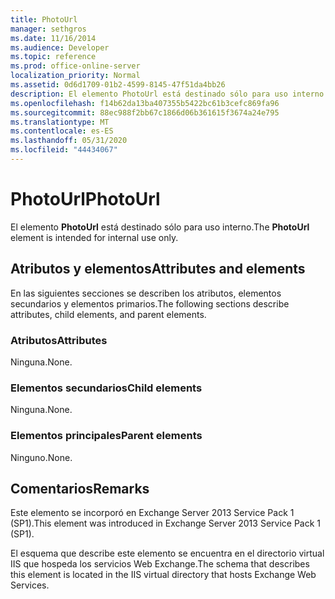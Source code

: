 ```yaml
---
title: PhotoUrl
manager: sethgros
ms.date: 11/16/2014
ms.audience: Developer
ms.topic: reference
ms.prod: office-online-server
localization_priority: Normal
ms.assetid: 0d6d1709-01b2-4599-8145-47f51da4bb26
description: El elemento PhotoUrl está destinado sólo para uso interno.
ms.openlocfilehash: f14b62da13ba407355b5422bc61b3cefc869fa96
ms.sourcegitcommit: 88ec988f2bb67c1866d06b361615f3674a24e795
ms.translationtype: MT
ms.contentlocale: es-ES
ms.lasthandoff: 05/31/2020
ms.locfileid: "44434067"
---
```

# <a name="photourl"></a><span data-ttu-id="ea899-103">PhotoUrl</span><span class="sxs-lookup"><span data-stu-id="ea899-103">PhotoUrl</span></span>

<span data-ttu-id="ea899-104">El elemento **PhotoUrl** está destinado sólo para uso interno.</span><span class="sxs-lookup"><span data-stu-id="ea899-104">The **PhotoUrl** element is intended for internal use only.</span></span> 

## <a name="attributes-and-elements"></a><span data-ttu-id="ea899-105">Atributos y elementos</span><span class="sxs-lookup"><span data-stu-id="ea899-105">Attributes and elements</span></span>

<span data-ttu-id="ea899-106">En las siguientes secciones se describen los atributos, elementos secundarios y elementos primarios.</span><span class="sxs-lookup"><span data-stu-id="ea899-106">The following sections describe attributes, child elements, and parent elements.</span></span>
  
### <a name="attributes"></a><span data-ttu-id="ea899-107">Atributos</span><span class="sxs-lookup"><span data-stu-id="ea899-107">Attributes</span></span>

<span data-ttu-id="ea899-108">Ninguna.</span><span class="sxs-lookup"><span data-stu-id="ea899-108">None.</span></span>
  
### <a name="child-elements"></a><span data-ttu-id="ea899-109">Elementos secundarios</span><span class="sxs-lookup"><span data-stu-id="ea899-109">Child elements</span></span>

<span data-ttu-id="ea899-110">Ninguna.</span><span class="sxs-lookup"><span data-stu-id="ea899-110">None.</span></span>
  
### <a name="parent-elements"></a><span data-ttu-id="ea899-111">Elementos principales</span><span class="sxs-lookup"><span data-stu-id="ea899-111">Parent elements</span></span>

<span data-ttu-id="ea899-112">Ninguno.</span><span class="sxs-lookup"><span data-stu-id="ea899-112">None.</span></span>
  
## <a name="remarks"></a><span data-ttu-id="ea899-113">Comentarios</span><span class="sxs-lookup"><span data-stu-id="ea899-113">Remarks</span></span>

<span data-ttu-id="ea899-114">Este elemento se incorporó en Exchange Server 2013 Service Pack 1 (SP1).</span><span class="sxs-lookup"><span data-stu-id="ea899-114">This element was introduced in Exchange Server 2013 Service Pack 1 (SP1).</span></span>
  
<span data-ttu-id="ea899-115">El esquema que describe este elemento se encuentra en el directorio virtual IIS que hospeda los servicios Web Exchange.</span><span class="sxs-lookup"><span data-stu-id="ea899-115">The schema that describes this element is located in the IIS virtual directory that hosts Exchange Web Services.</span></span>
  

